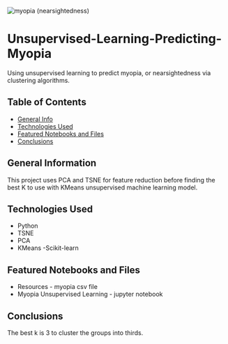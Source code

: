 ![myopia (nearsightedness)](https://user-images.githubusercontent.com/93561950/179811613-fdbb25ff-1396-4d5c-995f-1953e2cebde6.png)

# Unsupervised-Learning-Predicting-Myopia
Using unsupervised learning to predict myopia, or nearsightedness via clustering algorithms. 

## Table of Contents
* [General Info](#general-information)
* [Technologies Used](#technologies-used)
* [Featured Notebooks and Files](#featured-notebooks-and-files)
* [Conclusions](#conclusions)


## General Information
This project uses PCA and TSNE for feature reduction before finding the best K to use with KMeans unsupervised machine learning model.

## Technologies Used
- Python
- TSNE
- PCA
- KMeans
-Scikit-learn

 ## Featured Notebooks and Files

* Resources - myopia csv file
* Myopia Unsupervised Learning - jupyter notebook  


 ## Conclusions

The best k is 3 to cluster the groups into thirds. 
